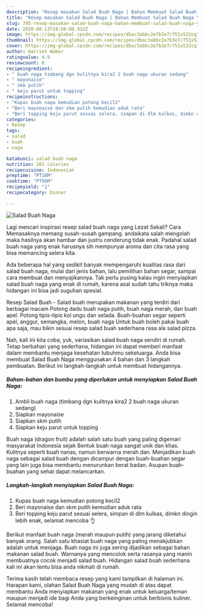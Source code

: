 ```yaml
---
description: "Resep masakan Salad Buah Naga | Bahan Membuat Salad Buah Naga Yang Paling Enak"
title: "Resep masakan Salad Buah Naga | Bahan Membuat Salad Buah Naga Yang Paling Enak"
slug: 795-resep-masakan-salad-buah-naga-bahan-membuat-salad-buah-naga-yang-paling-enak
date: 2020-08-13T19:58:08.932Z
image: https://img-global.cpcdn.com/recipes/dbac3abbc2e7b3e7/751x532cq70/salad-buah-naga-foto-resep-utama.jpg
thumbnail: https://img-global.cpcdn.com/recipes/dbac3abbc2e7b3e7/751x532cq70/salad-buah-naga-foto-resep-utama.jpg
cover: https://img-global.cpcdn.com/recipes/dbac3abbc2e7b3e7/751x532cq70/salad-buah-naga-foto-resep-utama.jpg
author: Harriet Weber
ratingvalue: 4.9
reviewcount: 8
recipeingredient:
- " buah naga timbang dgn kulitnya kira2 2 buah naga ukuran sedang"
- " mayonaise"
- " skm putih"
- " keju parut untuk topping"
recipeinstructions:
- "Kupas buah naga kemudian potong kecil2"
- "Beri mayonaise dan skm putih kemudian aduk rata"
- "Beri topping keju parut sesuai selera, simpan di dlm kulkas, dimkn dingin lebih enak, selamat mencoba 👌"
categories:
- Resep
tags:
- salad
- buah
- naga

katakunci: salad buah naga 
nutrition: 265 calories
recipecuisine: Indonesian
preptime: "PT18M"
cooktime: "PT56M"
recipeyield: "1"
recipecategory: Dinner

---
```



![Salad Buah Naga](https://img-global.cpcdn.com/recipes/dbac3abbc2e7b3e7/751x532cq70/salad-buah-naga-foto-resep-utama.jpg)

Lagi mencari inspirasi resep salad buah naga yang Lezat Sekali? Cara Memasaknya memang susah-susah gampang. andaikata salah mengolah maka hasilnya akan hambar dan justru cenderung tidak enak. Padahal salad buah naga yang enak harusnya sih mempunyai aroma dan cita rasa yang bisa memancing selera kita.

Ada beberapa hal yang sedikit banyak mempengaruhi kualitas rasa dari salad buah naga, mulai dari jenis bahan, lalu pemilihan bahan segar, sampai cara membuat dan menyajikannya. Tak perlu pusing kalau ingin menyiapkan salad buah naga yang enak di rumah, karena asal sudah tahu triknya maka hidangan ini bisa jadi suguhan spesial.

Resep Salad Buah - Salad buah merupakan makanan yang terdiri dari berbagai macam Potong dadu buah naga putih, buah naga merah, dan buah apel. Potong tipis-tipis kol ungu dan selada. Buah-buahan segar seperti apel, anggur, semangka, melon, buah naga Untuk buah boleh pakai buah apa saja, mau bikin sesuai resep salad buah sederhana rasa ala salad pizza.


Nah, kali ini kita coba, yuk, variasikan salad buah naga sendiri di rumah. Tetap berbahan yang sederhana, hidangan ini dapat memberi manfaat dalam membantu menjaga kesehatan tubuhmu sekeluarga. Anda bisa membuat Salad Buah Naga menggunakan 4 bahan dan 3 langkah pembuatan. Berikut ini langkah-langkah untuk membuat hidangannya.

<!--inarticleads1-->

##### Bahan-bahan dan bumbu yang diperlukan untuk menyiapkan Salad Buah Naga:

1. Ambil  buah naga (timbang dgn kulitnya kira2 2 buah naga ukuran sedang)
1. Siapkan  mayonaise
1. Siapkan  skm putih
1. Siapkan  keju parut untuk topping


Buah naga (dragon fruit) adalah salah satu buah yang paling digemari masyarakat Indonesia sejak Bentuk buah naga sangat unik dan khas. Kulitnya seperti buah nanas, namun berwarna merah dan. Menjadikan buah naga sebagai salad buah dengan dicampur dengan buah-buahan segar yang lain juga bisa membantu menurunkan berat badan. Asupan buah-buahan yang sehat dapat melancarkan. 

<!--inarticleads2-->

##### Langkah-langkah menyiapkan Salad Buah Naga:

1. Kupas buah naga kemudian potong kecil2
1. Beri mayonaise dan skm putih kemudian aduk rata
1. Beri topping keju parut sesuai selera, simpan di dlm kulkas, dimkn dingin lebih enak, selamat mencoba 👌


Berikut manfaat buah naga (merah maupun putih) yang jarang diketahui banyak orang. Salah satu khasiat buah naga yang paling menakjubkan adalah untuk menjaga. Buah naga ini juga sering dijadikan sebagai bahan makanan salad buah. Warnanya yang mencolok serta rasanya yang manin membuatnya cocok menjadi salad buah. Hidangan salad buah sederhana kali ini akan tentu bisa anda nikmati di rumah. 

Terima kasih telah membaca resep yang kami tampilkan di halaman ini. Harapan kami, olahan Salad Buah Naga yang mudah di atas dapat membantu Anda menyiapkan makanan yang enak untuk keluarga/teman maupun menjadi ide bagi Anda yang berkeinginan untuk berbisnis kuliner. Selamat mencoba!
